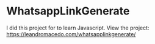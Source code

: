# WhatsappLinkGenerate

I did this project for to learn Javascript.
View the project: https://leandromacedo.com/whatsapplinkgenerate/
